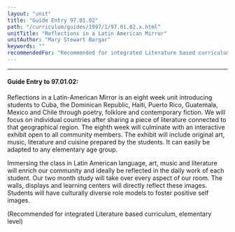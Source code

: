 ```yaml
---
layout: "unit"
title: "Guide Entry 97.01.02"
path: "/curriculum/guides/1997/1/97.01.02.x.html"
unitTitle: "Reflections in a Latin American Mirror"
unitAuthor: "Mary Stewart Bargar"
keywords: ""
recommendedFor: "Recommended for integrated Literature based curriculum, elementary level"
---
```

<body>
<hr/>
<h4>
Guide Entry to 97.01.02:
</h4>
Reflections in a Latin-American Mirror is an eight week unit introducing students to Cuba, the Dominican Republic, Haiti, Puerto Rico, Guatemala, Mexico and Chile through poetry, folklore and contemporary fiction. We will focus on individual countries after sharing a piece of literature connected to that geographical region. The eighth week will culminate with an interactive exhibit open to all community members. The exhibit will include original art, music, literature and cuisine prepared by the students. It can easily be adapted to any elementary age group.
<p>
Immersing the class in Latin American language, art, music and literature will enrich our community and ideally be reflected in the daily work of each student. Our two month study will take over every aspect of our room. The walls, displays and learning centers will directly reflect these images. Students will have culturally diverse role models to foster positive self images.
</p>
<p>
(Recommended for integrated Literature based curriculum, elementary level)
</p>
</body>